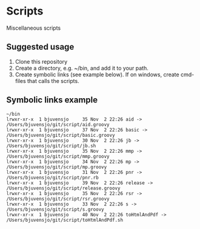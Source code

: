 # Scripts

Miscellaneous scripts

## Suggested usage ##

1. Clone this repository
2. Create a directory, e.g. ~/bin, and add it to your path.
3. Create symbolic links (see example below). If on windows, create cmd-files that calls the scripts. 


## Symbolic links example ##

    ~/bin
    lrwxr-xr-x  1 bjuvensjo     35 Nov  2 22:26 aid -> /Users/bjuvensjo/git/script/aid.groovy
    lrwxr-xr-x  1 bjuvensjo     37 Nov  2 22:26 basic -> /Users/bjuvensjo/git/script/basic.groovy
    lrwxr-xr-x  1 bjuvensjo     30 Nov  2 22:26 jb -> /Users/bjuvensjo/git/script/jb.sh
    lrwxr-xr-x  1 bjuvensjo     35 Nov  2 22:26 mmp -> /Users/bjuvensjo/git/script/mmp.groovy
    lrwxr-xr-x  1 bjuvensjo     34 Nov  2 22:26 mp -> /Users/bjuvensjo/git/script/mp.groovy
    lrwxr-xr-x  1 bjuvensjo     31 Nov  2 22:26 pnr -> /Users/bjuvensjo/git/script/pnr.rb
    lrwxr-xr-x  1 bjuvensjo     39 Nov  2 22:26 release -> /Users/bjuvensjo/git/script/release.groovy
    lrwxr-xr-x  1 bjuvensjo     35 Nov  2 22:26 rsr -> /Users/bjuvensjo/git/script/rsr.groovy
    lrwxr-xr-x  1 bjuvensjo     33 Nov  2 22:26 s -> /Users/bjuvensjo/git/script/s.groovy
    lrwxr-xr-x  1 bjuvensjo     40 Nov  2 22:26 toHtmlAndPdf -> /Users/bjuvensjo/git/script/toHtmlAndPdf.sh



